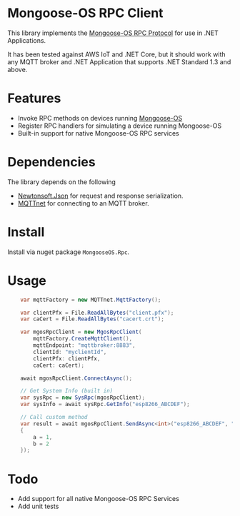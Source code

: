 # Mongoose-OS RPC Client
This library implements the [Mongoose-OS RPC Protocol](https://mongoose-os.com/docs/book/rpc.html) for use in .NET Applications.

It has been tested against AWS IoT and .NET Core, but it should work with any MQTT broker and .NET Application that supports .NET Standard 1.3 and above.

# Features

* Invoke RPC methods on devices running [Mongoose-OS](https://mongoose-os.com/)
* Register RPC handlers for simulating a device running Mongoose-OS
* Built-in support for native Mongoose-OS RPC services

# Dependencies

The library depends on the following

* [Newtonsoft.Json](https://www.newtonsoft.com/) for request and response serialization.
* [MQTTnet](https://github.com/chkr1011/MQTTnet) for connecting to an MQTT broker.

# Install

Install via nuget package `MongooseOS.Rpc`.

# Usage

```csharp
    var mqttFactory = new MQTTnet.MqttFactory();

    var clientPfx = File.ReadAllBytes("client.pfx");
    var caCert = File.ReadAllBytes("cacert.crt");

    var mgosRpcClient = new MgosRpcClient(
        mqttFactory.CreateMqttClient(),
        mqttEndpoint: "mqttbroker:8883",
        clientId: "myclientId",
        clientPfx: clientPfx,
        caCert: caCert);

    await mgosRpcClient.ConnectAsync();

    // Get System Info (built in)
    var sysRpc = new SysRpc(mgosRpcClient);
    var sysInfo = await sysRpc.GetInfo("esp8266_ABCDEF");

    // Call custom method
    var result = await mgosRpcClient.SendAsync<int>("esp8266_ABCDEF", "Sum", new 
    {
        a = 1,
        b = 2
    });
```

# Todo

* Add support for all native Mongoose-OS RPC Services
* Add unit tests
